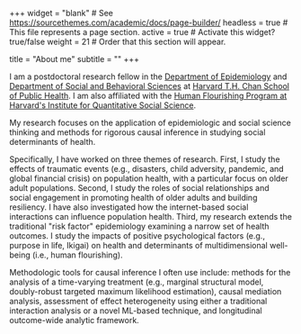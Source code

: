 +++
widget = "blank"  # See https://sourcethemes.com/academic/docs/page-builder/
headless = true  # This file represents a page section.
active = true  # Activate this widget? true/false
weight = 21  # Order that this section will appear.

title = "About me"
subtitle = ""
+++

I am a postdoctoral research fellow in the [Department of Epidemiology](https://www.hsph.harvard.edu/epidemiology/) and [Department of Social and Behavioral Sciences](https://www.hsph.harvard.edu/social-and-behavioral-sciences/) at [Harvard T.H. Chan School of Public Health](https://www.hsph.harvard.edu/). I am also affiliated with the [Human Flourishing Program at Harvard's Institute for Quantitative Social Science](https://hfh.fas.harvard.edu/).

My research focuses on the application of epidemiologic and social science thinking and methods for rigorous causal inference in studying social determinants of health. 

Specifically, I have worked on three themes of research. First, I study the effects of traumatic events (e.g., disasters, child adversity, pandemic, and global financial crisis) on population health, with a particular focus on older adult populations. Second, I study the roles of social relationships and social engagement in promoting health of older adults and building resiliency. I have also investigated how the internet-based social interactions can influence population health. Third, my research extends the traditional "risk factor" epidemiology examining a narrow set of health outcomes. I study the impacts of positive psychological factors (e.g., purpose in life, Ikigai) on health and determinants of multidimensional well-being (i.e., human flourishing).

Methodologic tools for causal inference I often use include: methods for the analysis of a time-varying treatment (e.g., marginal structural model, doubly-robust targeted maximum likelihood estimation), causal mediation analysis, assessment of effect heterogeneity using either a traditional interaction analysis or a novel ML-based technique, and longitudinal outcome-wide analytic framework.
